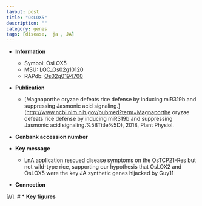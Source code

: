```yaml
---
layout: post
title: "OsLOX5"
description: ""
category: genes
tags: [disease,  ja , JA]
---
```


* **Information**  
    + Symbol: OsLOX5  
    + MSU: [LOC_Os02g10120](http://rice.plantbiology.msu.edu/cgi-bin/ORF_infopage.cgi?orf=LOC_Os02g10120)  
    + RAPdb: [Os02g0194700](http://rapdb.dna.affrc.go.jp/viewer/gbrowse_details/irgsp1?name=Os02g0194700)  

* **Publication**  
    + [Magnaporthe oryzae defeats rice defense by inducing miR319b and suppressing Jasmonic acid signaling.](http://www.ncbi.nlm.nih.gov/pubmed?term=Magnaporthe oryzae defeats rice defense by inducing miR319b and suppressing Jasmonic acid signaling.%5BTitle%5D), 2018, Plant Physiol.

* **Genbank accession number**  

* **Key message**  
    + LnA application rescued disease symptoms on the OsTCP21-Res but not wild-type rice, supporting our hypothesis that OsLOX2 and OsLOX5 were the key JA synthetic genes hijacked by Guy11

* **Connection**  

[//]: # * **Key figures**  


